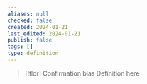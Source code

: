 ```yaml
---
aliases: null
checked: false
created: 2024-01-21
last_edited: 2024-01-21
publish: false
tags: []
type: definition
---
```

>[!tldr] Confirmation bias
>Definition here

